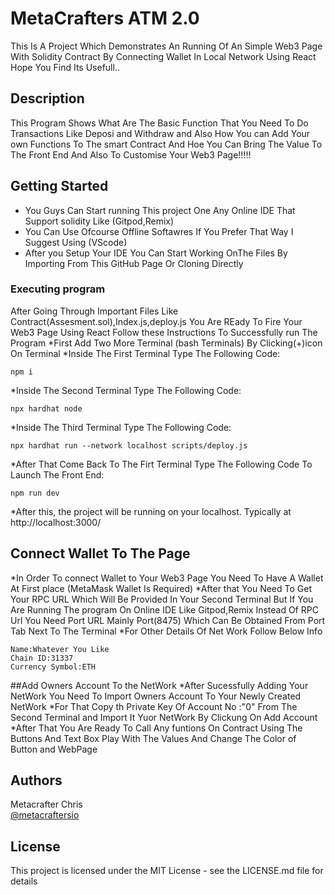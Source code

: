 # MetaCrafters ATM 2.0

This Is A Project Which Demonstrates An Running Of An Simple Web3 Page With Solidity Contract By Connecting Wallet In Local Network Using React Hope You Find Its Usefull..

## Description

This Program Shows What Are The Basic Function That You Need To Do Transactions Like Deposi and Withdraw and Also How You can Add Your own Functions To The smart Contract And Hoe You Can Bring The Value To The Front End And Also To Customise Your Web3 Page!!!!!

## Getting Started
* You Guys Can Start running This project One Any Online IDE That Support solidity Like (Gitpod,Remix)
* You Can Use Ofcourse Offline Softawres If You Prefer That Way I Suggest Using (VScode)
* After you Setup Your IDE You Can Start Working OnThe Files By Importing From This GitHub Page Or Cloning Directly 

### Executing program

After Going Through Important Files Like Contract(Assesment.sol),Index.js,deploy.js You Are REady To Fire Your Web3 Page Using React Follow these Instructions To Successfully run The Program
*First Add Two More Terminal (bash Terminals) By Clicking(+)icon On Terminal
*Inside The First Terminal Type The Following Code:
````
npm i
````
*Inside The Second Terminal Type The Following Code:
````
npx hardhat node
````
*Inside The Third Terminal Type The Following Code:
````
npx hardhat run --network localhost scripts/deploy.js
````
*After That Come Back To The Firt Terminal Type The Following Code To Launch The Front End:
````
npm run dev
````
*After this, the project will be running on your localhost. Typically at http://localhost:3000/

## Connect Wallet To The Page
*In Order To connect Wallet to Your Web3 Page You Need To Have A Wallet At First place (MetaMask Wallet Is Required)
*After that You Need To Get Your RPC URL Which Will Be Provided In Your Second Terminal
But If You Are Running The program On Online IDE Like Gitpod,Remix Instead Of RPC Url You Need Port URL Mainly Port(8475) Which Can Be Obtained From Port Tab Next To The Terminal
*For Other Details Of Net Work Follow Below Info
````
Name:Whatever You Like
Chain ID:31337
Currency Symbol:ETH
````
##Add Owners Account To the NetWork
*After Sucessfully Adding Your NetWork You Need To Import Owners Account To Your Newly Created NetWork
*For That Copy th Private Key Of Account No :"0" From The Second Terminal and Import It Yuor NetWork By Clickung On Add Account 
*After That You Are Ready To Call Any funtions On Contract Using The Buttons And Text Box Play With The Values And Change The Color of Button and WebPage

## Authors

Metacrafter Chris  
[@metacraftersio](https://twitter.com/metacraftersio)


## License

This project is licensed under the MIT License - see the LICENSE.md file for details
